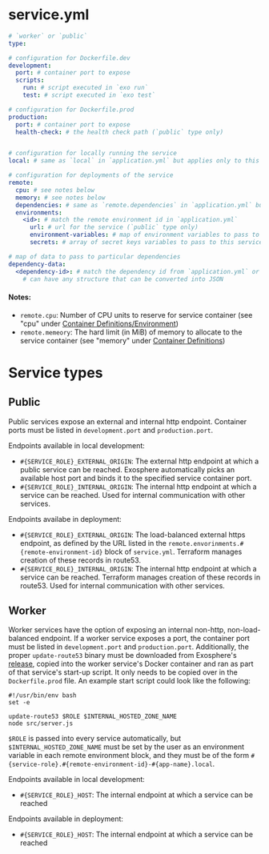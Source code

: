 # service.yml

```yml
# `worker` or `public`
type:

# configuration for Dockerfile.dev
development:
  port: # container port to expose
  scripts:
    run: # script executed in `exo run`
    test: # script executed in `exo test`

# configuration for Dockerfile.prod
production:
  port: # container port to expose
  health-check: # the health check path (`public` type only)


# configuration for locally running the service
local: # same as `local` in `application.yml` but applies only to this service

# configuration for deployments of the service
remote:
  cpu: # see notes below
  memory: # see notes below
  dependencies: # same as `remote.dependencies` in `application.yml` but applies only to this service
  environments:
    <id>: # match the remote environment id in `application.yml`
      url: # url for the service (`public` type only)
      environment-variables: # map of environment variables to pass to this service
      secrets: # array of secret keys variables to pass to this service (see `exo configure`)

# map of data to pass to particular dependencies
dependency-data:
  <dependency-id>: # match the dependency id from `application.yml` or `service.yml`
    # can have any structure that can be converted into JSON
```

#### Notes:

* `remote.cpu`: Number of CPU units to reserve for service container (see "cpu" under [Container Definitions/Environment](https://docs.aws.amazon.com/AmazonECS/latest/developerguide/task_definition_parameters.html#container_definition_environment))
* `remote.memeory`: The hard limit (in MiB) of memory to allocate to the service container (see "memory" under [Container Definitions](https://docs.aws.amazon.com/AmazonECS/latest/developerguide/task_definition_parameters.html#container_definitions))

# Service types

## Public
Public services expose an external and internal http endpoint. Container ports must be listed in `development.port` and `production.port`.

Endpoints available in local development:
  - `#{SERVICE_ROLE}_EXTERNAL_ORIGIN`: The external http endpoint at which a public service can be reached. Exosphere automatically picks an available host port and binds it to the specified service container port.
  - `#{SERVICE_ROLE}_INTERNAL_ORIGIN`: The internal http endpoint at which a service can be reached. Used for internal communication with other services.

Endpoints availabe in deployment:
  - `#{SERVICE_ROLE}_EXTERNAL_ORIGIN`: The load-balanced external https endpoint, as defined by the URL listed in the `remote.envorinments.#{remote-environment-id}` block of `service.yml`. Terraform manages creation of these records in route53.
  - `#{SERVICE_ROLE}_INTERNAL_ORIGIN`: The internal http endpoint at which a service can be reached. Terraform manages creation of these records in route53. Used for internal communication with other services.


## Worker
Worker services have the option of exposing an internal non-http, non-load-balanced endpoint. If a worker service exposes a port, the container port must be listed in `development.port` and `production.port`.
Additionally, the proper `update-route53` binary must be downloaded from Exosphere's [release](https://github.com/Originate/exosphere/releases), copied into the worker service's Docker container and ran as part of that service's start-up script.
It only needs to be copied over in the `Dockerfile.prod` file. An example start script could look like the following:
```
#!/usr/bin/env bash
set -e

update-route53 $ROLE $INTERNAL_HOSTED_ZONE_NAME
node src/server.js
```
`$ROLE` is passed into every service automatically, but `$INTERNAL_HOSTED_ZONE_NAME` must be set by the user as an environment variable in each remote environment block, and they must be of the form `#{service-role}.#{remote-environment-id}-#{app-name}.local`.

Endpoints available in local development:
  - `#{SERVICE_ROLE}_HOST`: The internal endpoint at which a service can be reached

Endpoints available in deployment:
  - `#{SERVICE_ROLE}_HOST`: The internal endpoint at which a service can be reached
